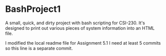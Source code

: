 # BashProject1
A small, quick, and dirty project with bash scripting for CSI-230. It's designed to print out various pieces of system information into an HTML file.

I modified the local readme file for Assignment 5.1
I need at least 5 commits so this line is a separate commit.
